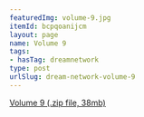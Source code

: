 ```yaml
---
featuredImg: volume-9.jpg
itemId: bcpqoanijcm
layout: page
name: Volume 9
tags:
- hasTag: dreamnetwork
type: post
urlSlug: dream-network-volume-9
---
```

<a href="../files/Volume_9.zip" download>Volume 9 (.zip file, 38mb)</a>